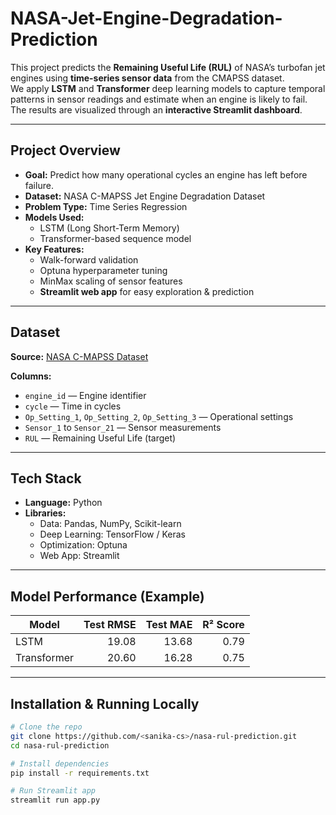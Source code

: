 # NASA-Jet-Engine-Degradation-Prediction


This project predicts the **Remaining Useful Life (RUL)** of NASA’s turbofan jet engines using **time-series sensor data** from the CMAPSS dataset.  
We apply **LSTM** and **Transformer** deep learning models to capture temporal patterns in sensor readings and estimate when an engine is likely to fail.  
The results are visualized through an **interactive Streamlit dashboard**.

---

##  Project Overview

- **Goal:** Predict how many operational cycles an engine has left before failure.
- **Dataset:** NASA C-MAPSS Jet Engine Degradation Dataset  
- **Problem Type:** Time Series Regression  
- **Models Used:**
  - LSTM (Long Short-Term Memory)
  - Transformer-based sequence model
- **Key Features:**
  - Walk-forward validation
  - Optuna hyperparameter tuning
  - MinMax scaling of sensor features
  - **Streamlit web app** for easy exploration & prediction

---

##  Dataset

**Source:** [NASA C-MAPSS Dataset](https://www.kaggle.com/datasets/palbha/cmapss-jet-engine-simulated-data)  

**Columns:**
- `engine_id` — Engine identifier
- `cycle` — Time in cycles
- `Op_Setting_1`, `Op_Setting_2`, `Op_Setting_3` — Operational settings
- `Sensor_1` to `Sensor_21` — Sensor measurements
- `RUL` — Remaining Useful Life (target)

---

##  Tech Stack

- **Language:** Python   
- **Libraries:**  
  - Data: Pandas, NumPy, Scikit-learn  
  - Deep Learning: TensorFlow / Keras  
  - Optimization: Optuna  
  - Web App: Streamlit  

---

##  Model Performance (Example)

| Model       | Test RMSE | Test MAE | R² Score |
|-------------|----------:|---------:|---------:|
| LSTM        | 19.08    | 13.68    | 0.79     |
| Transformer | 20.60     | 16.28    | 0.75     |

---

##  Installation & Running Locally

```bash
# Clone the repo
git clone https://github.com/<sanika-cs>/nasa-rul-prediction.git
cd nasa-rul-prediction

# Install dependencies
pip install -r requirements.txt

# Run Streamlit app
streamlit run app.py
